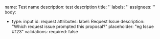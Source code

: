 name: Test name
description: test description
title: ''
labels: ''
assignees: ''
body:
  - type: input
    id: request
    attributes:
      label: Request Issue
      description: "Which request issue prompted this proposal?"
      placeholder: "eg Issue #123"
    validations:
      required: false